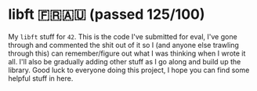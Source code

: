 # libft 🇫🇷🇦🇺 (passed 125/100)


My `libft` stuff for `42`. This is the code I've submitted for eval, I've 
gone through and commented the shit out of it so I (and anyone else trawling 
through this) can remember/figure out what I was thinking when I wrote it 
all. I'll also be gradually adding other stuff as I go along and build up
the library. Good luck to everyone doing this project, I hope you can find 
some helpful stuff in here.
